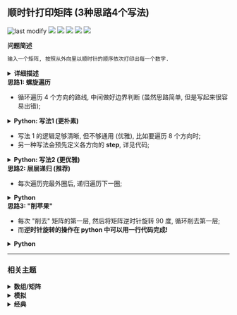 ## 顺时针打印矩阵 (3种思路4个写法)
<!--START_SECTION:badge-->
![last modify](https://img.shields.io/static/v1?label=last%20modify&message=2025-09-20%2000%3A17%3A56&label_color=gray&color=thistle&style=flat-square)
[![](https://img.shields.io/static/v1?label=&message=%E4%B8%AD%E7%AD%89&label_color=gray&color=yellow&style=flat-square)](../../../README.md#中等)
[![](https://img.shields.io/static/v1?label=&message=%E5%89%91%E6%8C%87Offer&label_color=gray&color=green&style=flat-square)](../../../README.md#剑指offer)
[![](https://img.shields.io/static/v1?label=&message=%E6%95%B0%E7%BB%84/%E7%9F%A9%E9%98%B5&label_color=gray&color=blue&style=flat-square)](../../../README.md#数组矩阵)
[![](https://img.shields.io/static/v1?label=&message=%E6%A8%A1%E6%8B%9F&label_color=gray&color=blue&style=flat-square)](../../../README.md#模拟)
[![](https://img.shields.io/static/v1?label=&message=%E7%BB%8F%E5%85%B8&label_color=gray&color=blue&style=flat-square)](../../../README.md#经典)
<!--END_SECTION:badge-->
<!--info
tags: [数组, 模拟, 经典]
source: 剑指Offer
level: 中等
number: '2900'
name: 顺时针打印矩阵 (3种思路4个写法)
companies: []
-->

<summary><b>问题简述</b></summary>

```txt
输入一个矩阵, 按照从外向里以顺时针的顺序依次打印出每一个数字.
```

<details><summary><b>详细描述</b></summary>

```txt
输入一个矩阵, 按照从外向里以顺时针的顺序依次打印出每一个数字.

示例 1:
    输入: matrix = [[1,2,3],[4,5,6],[7,8,9]]
    输出: [1,2,3,6,9,8,7,4,5]
示例 2:
    输入: matrix = [[1,2,3,4],[5,6,7,8],[9,10,11,12]]
    输出: [1,2,3,4,8,12,11,10,9,5,6,7]

限制:
    0 <= matrix.length <= 100
    0 <= matrix[i].length <= 100

来源: 力扣 (LeetCode)
链接: https://leetcode-cn.com/problems/shun-shi-zhen-da-yin-ju-zhen-lcof
著作权归领扣网络所有. 商业转载请联系官方授权, 非商业转载请注明出处.
```

</details>

<!-- <div align="center"><img src="../../../_assets/xxx.png" height="300" /></div> -->

<summary><b>思路1: 螺旋遍历</b></summary>

- 循环遍历 4 个方向的路线, 中间做好边界判断 (虽然思路简单, 但是写起来很容易出错);

<details><summary><b>Python: 写法1 (更朴素) </b></summary>

```python
class Solution:
    def spiralOrder(self, matrix: [[int]]) -> [int]:
        """"""  
        ret = []
        if not matrix or not matrix[0]:
            return ret

        m, n = len(matrix), len(matrix[0])  # m行n列
        # 设置左、右、上、下边界
        l, r, t, b, = 0, n - 1, 0, m - 1

        while True:
            # 依次遍历 4 个方向
            # 因为最后一趟遍历哪个方向都有可能, 所以需要 4 个 break

            # left to right, top+=1
            for i in range(l, r + 1):
                ret.append(matrix[t][i])
            t += 1
            if t > b:
                break

            # top to bottom, right-=1
            for i in range(t, b + 1):
                ret.append(matrix[i][r])
            r -= 1
            if l > r:
                break

            # right to left, bottom-=1
            for i in range(r, l - 1, -1):  # 逆序
                ret.append(matrix[b][i])
            b -= 1
            if t > b:
                break

            # bottom to top, left+=1
            for i in range(b, t - 1, -1):  # 逆序
                ret.append(matrix[i][l])
            l += 1
            if l > r:
                break

        return ret
```

</details>

- 写法 1 的逻辑足够清晰, 但不够通用 (优雅), 比如要遍历 8 个方向时;
- 另一种写法会预先定义各方向的 **step**, 详见代码;

<details><summary><b>Python: 写法2 (更优雅) </b></summary>

```python
class Solution:
    def spiralOrder(self, matrix: List[List[int]]) -> List[int]:
        if not matrix or not matrix[0]:
            return []

        # 4 个方向的 step
        steps = [(0, 1), (1, 0), (0, -1), (-1, 0)]
        m, n = len(matrix), len(matrix[0])

        # 法1) 使用一个 set 或矩阵记录已经访问过的位置
        # visited = set()
        # visited = [[False] * n for _ in range(m)]  # m行n列
        # 法2) 直接在 matrix 上修改访问过的位置
        visited = 10001

        ret = []
        i, j = 0, 0  # 记录当前访问的位置
        k = 0  # 已经访问过的位置数量
        d = 0  # 方向标记
        while k < m * n:
            ret.append(matrix[i][j])
            matrix[i][j] = visited
            # visited.add((i, j))
            # visited[i][j] = True
            k += 1

            # 下一个位置
            nxt_i, nxt_j = i + steps[d][0], j + steps[d][1]
            # 判断下一个位置是否合法, 或是否访问过
            if not 0 <= nxt_i < m or not 0 <= nxt_j < n or matrix[nxt_i][nxt_j] == visited:
                # 如果不合法或已经访问过, 进入下一个方向
                d = (d + 1) % 4
                nxt_i, nxt_j = i + steps[d][0], j + steps[d][1]
            i, j = nxt_i, nxt_j

        return ret
```

</details>

<summary><b>思路2: 层层递归 (推荐)</b></summary>

- 每次遍历完最外圈后, 递归遍历下一圈;

<details><summary><b>Python</b></summary>

```python
class Solution:
    def spiralOrder(self, matrix: List[List[int]]) -> List[int]:
        """"""
        def dfs(M):
            # 注意: 这里除了要判断 M, 还要判断 M[0], 因为之后代码中的切片操作可能会使行数据为空列表 []
            if not M or not M[0]: return []

            # m 行 n 列
            m, n = len(M), len(M[0])

            # 如果最内圈是一行或一列, 那么该行/列的遍历方向一定是 左→右 或 上→下
            if m == 1:
                return M[0]
            if n == 1:
                return [row[0] for row in M]

            # 最外一圈的数据
            ret = M[0] \
                + [row[-1] for row in M[1:]] \
                + M[-1][-2::-1] \
                + [row[0] for row in M[-2:0:-1]]

            return ret + dfs([row[1:-1] for row in M[1:-1]])

        return dfs(matrix)
```

</details>

<summary><b>思路3: "削苹果" </b></summary>

- 每次 "削去" 矩阵的第一层, 然后将矩阵逆时针旋转 90 度, 循环削去第一层;
- 而**逆时针旋转的操作在 python 中可以用一行代码完成!**

<details><summary><b>Python</b></summary>

```python
class Solution:
    def spiralOrder(self, matrix: List[List[int]]) -> List[int]:
        ret = []
        while matrix:
            ret += list(matrix.pop(0))  # zip 后的结果是一个元组, 这里转成 list, 不过实际上不转换也可以;

            # 核心操作, 逆时针旋转 90 度
            matrix = list(zip(*matrix))[::-1]

        return ret
```

```python
# 图解 `list(zip(*matrix))[::-1]` 这一步做了什么:

# 假设已经 pop 了第一行, 此时矩阵剩余的部分是:
[4 5 6]  # 记为 l1
[7 8 9]  # 记为 l2, 如果有 n 行, 则记为 ln

# zip(*matrix) 包含了两个知识点: 一个是 zip() 函数, 一个是 * 号的作用;
# zip(*matrix) 实际上等价于 zip(l1, l2, ..., ln)
# 经过这一步 matrix 将转化为 (相当于做了一次转置)
[4 7]
[5 8]
[6 9]

# 这时再将 matrix 做一次逆序, 就得到了逆时针旋转 90 度的结果
[6 9]
[5 8]
[4 7]

```

</details>

<!--START_SECTION:relate-->
---

### 相关主题

<details><summary><b>数组/矩阵</b></summary>

> [[中等, 剑指Offer] 栈的压入、弹出序列 🔥](剑指Offer_3100_中等_栈的压入、弹出序列.md)  
> [[中等, 牛客] 旋转数组](../../2022/04/牛客_0110_中等_旋转数组.md)  
> [[中等, 牛客] 缺失的第一个正整数](../../2022/02/牛客_0030_中等_缺失的第一个正整数.md)  
> [[中等, 牛客] 螺旋矩阵](../../2022/03/牛客_0038_中等_螺旋矩阵.md)  
> [[中等, 牛客] 调整数组顺序使奇数位于偶数前面(一)](../../2022/03/牛客_0077_中等_调整数组顺序使奇数位于偶数前面(一).md)  
  > 
> [[简单, 剑指Offer] 包含min函数的栈](剑指Offer_3000_简单_包含min函数的栈.md)  
> [[简单, 剑指Offer] 调整数组顺序使奇数位于偶数前面](剑指Offer_2100_简单_调整数组顺序使奇数位于偶数前面.md)  
> [[简单, 牛客] 最长公共前缀](../../2022/03/牛客_0055_简单_最长公共前缀.md)  
> [[简单, 牛客] 顺时针旋转矩阵](../../2022/01/牛客_0018_简单_顺时针旋转矩阵.md)  
  > 

</details>
<details><summary><b>模拟</b></summary>

> [[中等, LeetCode] 分割数组](../../2022/06/LeetCode_0915_中等_分割数组.md)  
> [[中等, 剑指Offer] 买卖股票的最佳时机](../../2022/01/剑指Offer_6300_中等_买卖股票的最佳时机.md)  
> [[中等, 剑指Offer] 圆圈中最后剩下的数字 (约瑟夫环问题) 🔥](../../2022/01/剑指Offer_6200_中等_圆圈中最后剩下的数字(约瑟夫环问题).md)  
> [[中等, 牛客] 大数乘法](../../2022/01/牛客_0010_中等_大数乘法.md)  
> [[中等, 牛客] 大数加法](../../2022/01/牛客_0001_中等_大数加法.md)  
> [[中等, 牛客] 最长回文子串](../../2022/01/牛客_0017_中等_最长回文子串.md)  
> [[中等, 牛客] 螺旋矩阵](../../2022/03/牛客_0038_中等_螺旋矩阵.md)  
  > 
> [[困难, LeetCode] 将数据流变为多个不相交区间](../10/LeetCode_0352_困难_将数据流变为多个不相交区间.md)  
  > 
> [[简单, LeetCode] 亲密字符串](LeetCode_0859_简单_亲密字符串.md)  
> [[简单, 剑指Offer] 扑克牌中的顺子](../../2022/01/剑指Offer_6100_简单_扑克牌中的顺子.md)  
> [[简单, 剑指Offer] 数组中出现次数超过一半的数字 (摩尔投票) 🔥](../12/剑指Offer_3900_简单_数组中出现次数超过一半的数字(摩尔投票).md)  
> [[简单, 牛客] 买卖股票的最好时机(一)](../../2022/01/牛客_0007_简单_买卖股票的最好时机(一).md)  
> [[简单, 牛客] 反转数字](../../2022/03/牛客_0057_简单_反转数字.md)  
> [[简单, 牛客] 字符串变形](../../2022/04/牛客_0089_简单_字符串变形.md)  
> [[简单, 牛客] 扑克牌顺子](../../2022/03/牛客_0063_简单_扑克牌顺子.md)  
> [[简单, 牛客] 数组中出现次数超过一半的数字](../../2022/03/牛客_0073_简单_数组中出现次数超过一半的数字.md)  
  > 

</details>
<details><summary><b>经典</b></summary>

> [[中等, LeetCode] 下一个排列 🔥](../../2022/10/LeetCode_0031_中等_下一个排列.md)  
> [[中等, LeetCode] 二叉树的完全性检验 🔥](../../2022/03/LeetCode_0958_中等_二叉树的完全性检验.md)  
> [[中等, LeetCode] 最长递增子序列 🔥](../../2022/06/LeetCode_0300_中等_最长递增子序列.md)  
> [[中等, 剑指Offer2] 整数除法 🔥](../../2022/09/剑指Offer2_001_中等_整数除法.md)  
> [[中等, 剑指Offer] 丑数 🔥](../12/剑指Offer_4900_中等_丑数.md)  
> [[中等, 剑指Offer] 二叉搜索树与双向链表 🔥](../12/剑指Offer_3600_中等_二叉搜索树与双向链表.md)  
> [[中等, 剑指Offer] 圆圈中最后剩下的数字 (约瑟夫环问题) 🔥](../../2022/01/剑指Offer_6200_中等_圆圈中最后剩下的数字(约瑟夫环问题).md)  
> [[中等, 剑指Offer] 复杂链表的复制 (深拷贝) 🔥](../12/剑指Offer_3500_中等_复杂链表的复制(深拷贝).md)  
> [[中等, 剑指Offer] 字符串的排列 (全排列) 🔥](../12/剑指Offer_3800_中等_字符串的排列(全排列).md)  
> [[中等, 剑指Offer] 把字符串转换成整数 🔥](../../2022/01/剑指Offer_6700_中等_把字符串转换成整数.md)  
> [[中等, 剑指Offer] 数值的整数次方 (快速幂) 🔥](剑指Offer_1600_中等_数值的整数次方(快速幂).md)  
> [[中等, 剑指Offer] 栈的压入、弹出序列 🔥](剑指Offer_3100_中等_栈的压入、弹出序列.md)  
> [[中等, 剑指Offer] 重建二叉树 🔥](剑指Offer_0700_中等_重建二叉树.md)  
> [[中等, 牛客] 01背包 🔥](../../2022/05/牛客_0145_中等_01背包.md)  
> [[中等, 牛客] 丢棋子问题 (鹰蛋问题) 🔥](../../2022/04/牛客_0087_中等_丢棋子问题(鹰蛋问题).md)  
> [[中等, 牛客] 字符串的排列 🔥](../../2022/05/牛客_0121_中等_字符串的排列.md)  
> [[中等, 牛客] 寻找峰值 🔥](../../2022/04/牛客_0107_中等_寻找峰值.md)  
> [[中等, 牛客] 岛屿数量 🔥](../../2022/04/牛客_0109_中等_岛屿数量.md)  
> [[中等, 牛客] 把字符串转换成整数(atoi) 🔥](../../2022/04/牛客_0100_中等_把字符串转换成整数(atoi).md)  
> [[中等, 牛客] 数组中只出现一次的两个数字 🔥](../../2022/03/牛客_0075_中等_数组中只出现一次的两个数字.md)  
> [[中等, 牛客] 最长公共子序列(二) 🔥](../../2022/04/牛客_0092_中等_最长公共子序列(二).md)  
> [[中等, 牛客] 栈和排序 🔥](../../2022/05/牛客_0115_中等_栈和排序.md)  
> [[中等, 牛客] 汉诺塔问题 🔥](../../2022/03/牛客_0067_中等_汉诺塔问题.md)  
  > 
> [[困难, LeetCode] 编辑距离 🔥](../../2022/06/LeetCode_0072_困难_编辑距离.md)  
> [[困难, 剑指Offer] 数组中的逆序对 🔥](../../2022/01/剑指Offer_5100_困难_数组中的逆序对.md)  
> [[困难, 牛客] 接雨水问题 🔥](../../2022/05/牛客_0128_困难_接雨水问题.md)  
> [[困难, 牛客] 设计LFU缓存结构 🔥](../../2022/04/牛客_0094_困难_设计LFU缓存结构.md)  
> [[困难, 牛客] 设计LRU缓存结构 🔥](../../2022/04/牛客_0093_困难_设计LRU缓存结构.md)  
  > 
> [[简单, LeetCode] 二叉树的最大深度 🔥](../../2022/07/LeetCode_0104_简单_二叉树的最大深度.md)  
> [[简单, LeetCode] 反转链表 🔥](../../2022/10/LeetCode_0206_简单_反转链表.md)  
> [[简单, 剑指Offer] 二叉搜索树的最近公共祖先 🔥](../../2022/01/剑指Offer_6801_简单_二叉搜索树的最近公共祖先.md)  
> [[简单, 剑指Offer] 反转链表 🔥](剑指Offer_2400_简单_反转链表.md)  
> [[简单, 剑指Offer] 数组中出现次数超过一半的数字 (摩尔投票) 🔥](../12/剑指Offer_3900_简单_数组中出现次数超过一半的数字(摩尔投票).md)  
> [[简单, 剑指Offer] 最小的k个数 (partition操作) 🔥](../12/剑指Offer_4000_简单_最小的k个数(partition操作).md)  
> [[简单, 牛客] 二进制中1的个数 🔥](../../2022/05/牛客_0120_简单_二进制中1的个数.md)  
> [[简单, 牛客] 单链表的排序 🔥](../../2022/03/牛客_0070_简单_单链表的排序.md)  
> [[简单, 牛客] 求平方根 🔥](../../2022/02/牛客_0032_简单_求平方根.md)  
  > 

</details>
<!--END_SECTION:relate-->